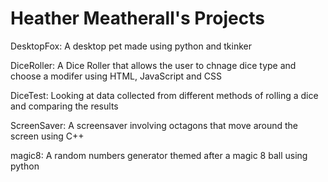 # Heather Meatherall's Projects

DesktopFox: A desktop pet made using python and tkinker

DiceRoller: A Dice Roller that allows the user to chnage dice type and choose a modifer using HTML, JavaScript and CSS

DiceTest: Looking at data collected from different methods of rolling a dice and comparing the results

ScreenSaver: A screensaver involving octagons that move around the screen using C++

magic8: A random numbers generator themed after a magic 8 ball using python
